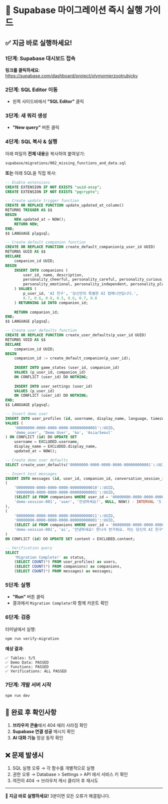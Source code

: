 # 🚀 Supabase 마이그레이션 즉시 실행 가이드

## ✅ 지금 바로 실행하세요!

### 1단계: Supabase 대시보드 접속
**링크를 클릭하세요**: https://supabase.com/dashboard/project/olymomierzootrubjckv

### 2단계: SQL Editor 이동
- 왼쪽 사이드바에서 **"SQL Editor"** 클릭

### 3단계: 새 쿼리 생성
- **"New query"** 버튼 클릭

### 4단계: SQL 복사 & 실행
아래 파일의 **전체 내용**을 복사하여 붙여넣기:
```
supabase/migrations/002_missing_functions_and_data.sql
```

**또는** 아래 SQL을 직접 복사:

```sql
-- Enable extensions
CREATE EXTENSION IF NOT EXISTS "uuid-ossp";
CREATE EXTENSION IF NOT EXISTS "pgcrypto";

-- Create update trigger function
CREATE OR REPLACE FUNCTION update_updated_at_column()
RETURNS TRIGGER AS $$
BEGIN
    NEW.updated_at = NOW();
    RETURN NEW;
END;
$$ LANGUAGE plpgsql;

-- Create default companion function
CREATE OR REPLACE FUNCTION create_default_companion(p_user_id UUID)
RETURNS UUID AS $$
DECLARE
    companion_id UUID;
BEGIN
    INSERT INTO companions (
        user_id, name, description,
        personality_cheerful, personality_careful, personality_curious,
        personality_emotional, personality_independent, personality_playful, personality_supportive
    ) VALUES (
        p_user_id, 'AI 친구', '당신만의 특별한 AI 컴패니언입니다.',
        0.7, 0.6, 0.8, 0.5, 0.6, 0.7, 0.8
    ) RETURNING id INTO companion_id;
    
    RETURN companion_id;
END;
$$ LANGUAGE plpgsql;

-- Create user defaults function
CREATE OR REPLACE FUNCTION create_user_defaults(p_user_id UUID)
RETURNS VOID AS $$
DECLARE
    companion_id UUID;
BEGIN
    companion_id := create_default_companion(p_user_id);
    
    INSERT INTO game_states (user_id, companion_id)
    VALUES (p_user_id, companion_id)
    ON CONFLICT (user_id) DO NOTHING;
    
    INSERT INTO user_settings (user_id)
    VALUES (p_user_id)
    ON CONFLICT (user_id) DO NOTHING;
END;
$$ LANGUAGE plpgsql;

-- Insert demo user
INSERT INTO user_profiles (id, username, display_name, language, timezone) 
VALUES (
    '00000000-0000-0000-0000-000000000001'::UUID,
    'demo_user', 'Demo User', 'ko', 'Asia/Seoul'
) ON CONFLICT (id) DO UPDATE SET
    username = EXCLUDED.username,
    display_name = EXCLUDED.display_name,
    updated_at = NOW();

-- Create demo user defaults
SELECT create_user_defaults('00000000-0000-0000-0000-000000000001'::UUID);

-- Insert test messages
INSERT INTO messages (id, user_id, companion_id, conversation_session_id, sender, content, emotion, created_at) VALUES 
(
    '00000000-0000-0000-0000-000000000010'::UUID,
    '00000000-0000-0000-0000-000000000001'::UUID,
    (SELECT id FROM companions WHERE user_id = '00000000-0000-0000-0000-000000000001'::UUID LIMIT 1),
    'demo-session-001', 'user', '안녕하세요!', NULL, NOW() - INTERVAL '5 minutes'
),
(
    '00000000-0000-0000-0000-000000000011'::UUID,
    '00000000-0000-0000-0000-000000000001'::UUID,
    (SELECT id FROM companions WHERE user_id = '00000000-0000-0000-0000-000000000001'::UUID LIMIT 1),
    'demo-session-001', 'ai', '안녕하세요! 만나서 반가워요. 저는 당신의 AI 친구입니다.', 'happy', NOW() - INTERVAL '4 minutes'
)
ON CONFLICT (id) DO UPDATE SET content = EXCLUDED.content;

-- Verification query
SELECT 
    'Migration Complete!' as status,
    (SELECT COUNT(*) FROM user_profiles) as users,
    (SELECT COUNT(*) FROM companions) as companions,
    (SELECT COUNT(*) FROM messages) as messages;
```

### 5단계: 실행
- **"Run"** 버튼 클릭
- 결과에서 `Migration Complete!`와 함께 카운트 확인

### 6단계: 검증
터미널에서 실행:
```bash
npm run verify-migration
```

**예상 결과**:
```
✅ Tables: 5/5
✅ Demo Data: PASSED  
✅ Functions: PASSED
✅ Verifications: ALL PASSED
```

### 7단계: 개발 서버 시작
```bash
npm run dev
```

## 🎯 완료 후 확인사항

1. **브라우저 콘솔**에서 404 에러 사라짐 확인
2. **Supabase 연결 성공** 메시지 확인  
3. **AI 대화 기능** 정상 동작 확인

## ❌ 문제 발생시

1. SQL 실행 오류 → 각 함수를 개별적으로 실행
2. 권한 오류 → Database > Settings > API 에서 서비스 키 확인
3. 여전히 404 → 브라우저 캐시 클리어 후 재시도

---
**🚨 지금 바로 실행하세요!** 3분이면 모든 오류가 해결됩니다.